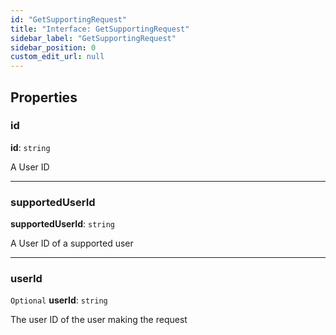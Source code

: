 ```yaml
---
id: "GetSupportingRequest"
title: "Interface: GetSupportingRequest"
sidebar_label: "GetSupportingRequest"
sidebar_position: 0
custom_edit_url: null
---
```


## Properties

### id

 **id**: `string`

A User ID

___

### supportedUserId

 **supportedUserId**: `string`

A User ID of a supported user

___

### userId

 `Optional` **userId**: `string`

The user ID of the user making the request
